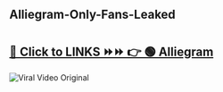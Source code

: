 
 ## Alliegram-Only-Fans-Leaked

# <h2><a href="https://clipsfans.com/Alliegram&ref=git">🔗 Click to LINKS ⏩⏩ 👉 🟢 Alliegram </a></h2>

<a href="https://clipsfans.com/Alliegram&ref=git" rel="nofollow" data-target="animated-image.originalLink"><img src="https://i.ibb.co.com/xMMVF88/686577567.gif" alt="Viral Video Original" style="max-width: 100%; display: inline-block;" data-target="animated-image.originalImage"></a>

